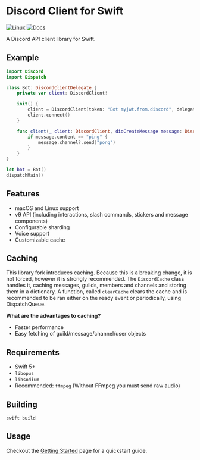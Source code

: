 # Discord Client for Swift

[![Linux](https://github.com/TotallyNotNero/Swift-Discord/actions/workflows/linux.yml/badge.svg)](https://github.com/TotallyNotNero/Swift-Discord/actions/workflows/linux.yml)
[![Docs](https://github.com/TotallyNotNero/Swift-Discord/actions/workflows/docs.yml/badge.svg)](https://totallynotnero.github.io/Swift-Discord)

A Discord API client library for Swift.

## Example

```swift
import Discord
import Dispatch

class Bot: DiscordClientDelegate {
    private var client: DiscordClient!

    init() {
        client = DiscordClient(token: "Bot myjwt.from.discord", delegate: self)
        client.connect()
    }

    func client(_ client: DiscordClient, didCreateMessage message: DiscordMessage) {
        if message.content == "ping" {
            message.channel?.send("pong")
        }
    }
}

let bot = Bot()
dispatchMain()
```

## Features

- macOS and Linux support
- v9 API (including interactions, slash commands, stickers and message components)
- Configurable sharding
- Voice support
- Customizable cache

## Caching
This library fork introduces caching. Because this is a breaking change, it is not forced, however it is strongly recommended. The `DiscordCache` class handles it, caching messages, guilds, members and channels and storing them in a dictionary. A function, called `clearCache` clears the cache and is recommended to be ran either on the ready event or periodically, using DispatchQueue. 

**What are the advantages to caching?**
- Faster performance
- Easy fetching of guild/message/channel/user objects

## Requirements

- Swift 5+
- `libopus`
- `libsodium`
- Recommended: `ffmpeg` (Without FFmpeg you must send raw audio)

## Building

`swift build`

## Usage

Checkout the [Getting Started](https://swiftdiscord.etronicindustries.org/getting-started.html) page for a quickstart guide.
